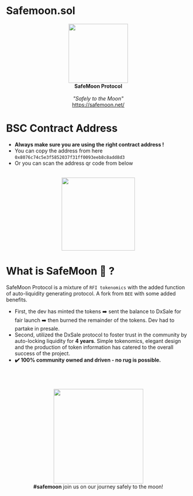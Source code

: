 # Safemoon.sol

<p align="center">
    <img src="https://safemoon.net/public/img/LogoAnim.gif" width="162" height="162">
        <br />
        <b>SafeMoon Protocol</b>
        <br />
        <br />
        <em>"Safely to the Moon"</em>
        <br />
    <a href ="https://safemoon.net/" target="_blank">https://safemoon.net/</a>
 </p>

# BSC Contract Address

* **Always make sure you are using the right contract address !**
* You can copy the address from here `0x8076c74c5e3f5852037f31ff0093eeb8c8add8d3`
* Or you can scan the address qr code from below

<p align="center">
    <br />
    <img src="https://i.imgur.com/HPLMnyv.gif" width="200" height="200">
</p>


# What is SafeMoon 🌚 ?

SafeMoon Protocol is a mixture of `RFI tokenomics` with the added function of auto-liquidity generating protocol. A fork from `BEE` with some added benefits.

* First, the dev has minted the tokens ➡️ sent the balance to DxSale for fair launch ➡️ then burned the remainder of the tokens. Dev had to partake in presale.
* Second, utilized the DxSale protocol to foster trust in the community by auto-locking liquidity for **4 years**.
Simple tokenomics, elegant design and the production of token information has catered to the overall success of the project.
* **✔️ 100% community owned and driven - no rug is possible.**


<p align="center">
    <br /><br /><br />
    <img src="https://safemoon.net/public/img/spaceman.png" width="245" height="259">
    <br /><b>#safemoon</b> join us on our journey safely to the moon!
 </p>